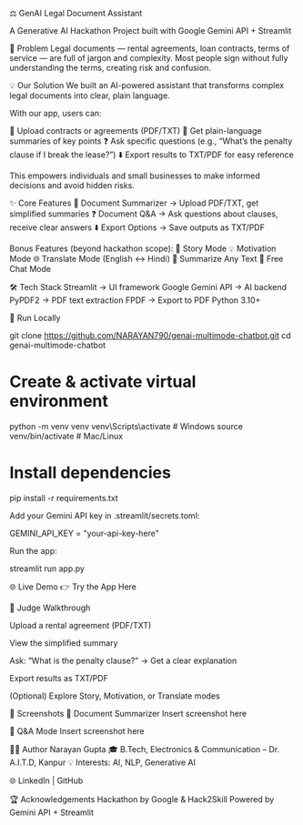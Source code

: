 ⚖️ GenAI Legal Document Assistant

A Generative AI Hackathon Project built with Google Gemini API + Streamlit

🚨 Problem
Legal documents — rental agreements, loan contracts, terms of service — are full of jargon and complexity.
Most people sign without fully understanding the terms, creating risk and confusion.

💡 Our Solution
We built an AI-powered assistant that transforms complex legal documents into clear, plain language.

With our app, users can:

📂 Upload contracts or agreements (PDF/TXT)
📑 Get plain-language summaries of key points
❓ Ask specific questions (e.g., “What’s the penalty clause if I break the lease?”)
⬇️ Export results to TXT/PDF for easy reference

This empowers individuals and small businesses to make informed decisions and avoid hidden risks.

✨ Core Features
📑 Document Summarizer → Upload PDF/TXT, get simplified summaries
❓ Document Q&A → Ask questions about clauses, receive clear answers
⬇️ Export Options → Save outputs as TXT/PDF

Bonus Features (beyond hackathon scope):
📖 Story Mode
💡 Motivation Mode
🌐 Translate Mode (English ↔ Hindi)
📝 Summarize Any Text
💬 Free Chat Mode

🛠️ Tech Stack
Streamlit → UI framework
Google Gemini API → AI backend
PyPDF2 → PDF text extraction
FPDF → Export to PDF
Python 3.10+

🚀 Run Locally

git clone https://github.com/NARAYAN790/genai-multimode-chatbot.git
cd genai-multimode-chatbot

# Create & activate virtual environment
python -m venv venv
venv\Scripts\activate   # Windows
source venv/bin/activate  # Mac/Linux

# Install dependencies
pip install -r requirements.txt


Add your Gemini API key in .streamlit/secrets.toml:

GEMINI_API_KEY = "your-api-key-here"

Run the app:

streamlit run app.py

🌐 Live Demo
👉 Try the App Here

🧭 Judge Walkthrough

Upload a rental agreement (PDF/TXT)

View the simplified summary

Ask: “What is the penalty clause?” → Get a clear explanation

Export results as TXT/PDF

(Optional) Explore Story, Motivation, or Translate modes

📸 Screenshots
🔹 Document Summarizer
Insert screenshot here

🔹 Q&A Mode
Insert screenshot here

👨‍💻 Author
Narayan Gupta
🎓 B.Tech, Electronics & Communication – Dr. A.I.T.D, Kanpur
💡 Interests: AI, NLP, Generative AI

🌐 LinkedIn
 | GitHub

🏆 Acknowledgements
Hackathon by Google & Hack2Skill
Powered by Gemini API + Streamlit